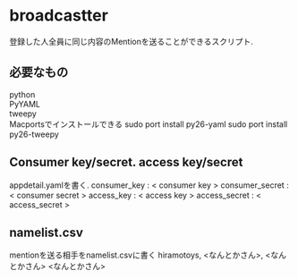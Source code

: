 broadcastter
============
登録した人全員に同じ内容のMentionを送ることができるスクリプト.

必要なもの
----------
python  
PyYAML  
tweepy  
Macportsでインストールできる
	sudo port install py26-yaml
	sudo port install py26-tweepy

Consumer key/secret. access key/secret
--------------------------------------
appdetail.yamlを書く.
	consumer_key : < consumer key >
	consumer_secret : < consumer secret >
	access_key : < access key >
	access_secret : < access_secret >

namelist.csv
------------
mentionを送る相手をnamelist.csvに書く
	hiramotoys, <なんとかさん>, <なんとかさん>
	<なんとかさん>